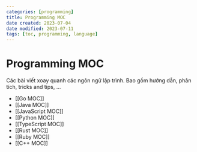 ```yaml
---
categories: [programming]
title: Programming MOC
date created: 2023-07-04
date modified: 2023-07-11
tags: [toc, programming, language]
---
```

# Programming MOC

Các bài viết xoay quanh các ngôn ngữ lập trình. Bao gồm hướng dẫn, phân tích, tricks and tips, …

- [[Go MOC]]
- [[Java MOC]]
- [[JavaScript MOC]]
- [[Python MOC]]
- [[TypeScript MOC]]
- [[Rust MOC]]
- [[Ruby MOC]]
- [[C++ MOC]]

